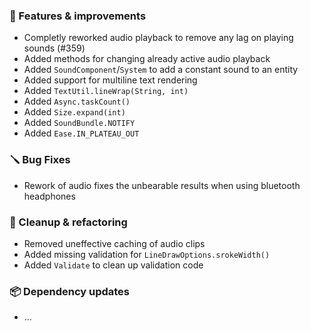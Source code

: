 ### 🚀 Features & improvements

- Completly reworked audio playback to remove any lag on playing sounds (#359)
- Added methods for changing already active audio playback
- Added `SoundComponent`/`System` to add a constant sound to an entity
- Added support for multiline text rendering
- Added `TextUtil.lineWrap(String, int)`
- Added `Async.taskCount()`
- Added `Size.expand(int)`
- Added `SoundBundle.NOTIFY`
- Added `Ease.IN_PLATEAU_OUT`

### 🪛 Bug Fixes

- Rework of audio fixes the unbearable results when using bluetooth headphones

### 🧽 Cleanup & refactoring

- Removed uneffective caching of audio clips
- Added missing validation for `LineDrawOptions.srokeWidth()`
- Added `Validate` to clean up validation code

### 📦 Dependency updates

- ...
